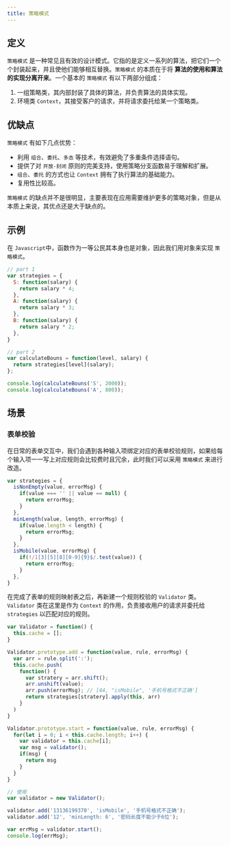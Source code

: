 ```yaml
---
title: 策略模式
---
```


## 定义

`策略模式` 是一种常见且有效的设计模式。它指的是定义一系列的算法，把它们一个个封装起来，并且使他们能够相互替换。`策略模式` 的本质在于将 **算法的使用和算法的实现分离开来**。一个基本的 `策略模式` 有以下两部分组成：

1. 一组策略类，其内部封装了具体的算法，并负责算法的具体实现。
2. 环境类 `Context`，其接受客户的请求，并将请求委托给某一个策略类。

## 优缺点

`策略模式` 有如下几点优势：

- 利用 `组合`、`委托`、`多态` 等技术，有效避免了多重条件选择语句。
- 提供了对 `开放-封闭` 原则的完美支持，使用策略分支函数易于理解和扩展。
- `组合`、`委托` 的方式也让 `Context` 拥有了执行算法的基础能力。
- 复用性比较高。

`策略模式` 的缺点并不是很明显，主要表现在应用需要维护更多的策略对象，但是从本质上来说，其优点还是大于缺点的。

## 示例

在 `Javascript`中，函数作为一等公民其本身也是对象，因此我们用对象来实现 `策略模式`。

```js
// part 1
var strategies = {
  S: function(salary) {
    return salary * 4;
  },
  A: function(salary) {
    return salary * 3;
  },
  B: function(salary) {
    return salary * 2;
  },
}

// part 2
var calculateBouns = function(level, salary) {
  return strategies[level](salary);
};

console.log(calculateBouns('S', 2000));
console.log(calculateBouns('A', 800));
```

## 场景

### 表单校验

在日常的表单交互中，我们会遇到各种输入项绑定对应的表单校验规则，如果给每个输入项一一写上对应规则会比较费时且冗余，此时我们可以采用 `策略模式` 来进行改造。

```js
var strategies = {
  isNonEmpty(value, errorMsg) {
    if(value === '' || value == null) {
      return errorMsg;
    }
  },
  minLength(value, length, errorMsg) {
    if(value.length < length) {
      return errorMsg;
    }
  },
  isMobile(value, errorMsg) {
    if(!/1[3][5][8][0-9]{9}$/.test(value)) {
      return errorMsg;
    }
  },
}
```

在完成了表单的规则映射表之后，再新建一个规则校验的 `Validator` 类。`Validator` 类在这里是作为 `Context` 的作用，负责接收用户的请求并委托给 `strategies` 以匹配对应的规则。

```js
var Validator = function() {
  this.cache = [];
}

Validator.prototype.add = function(value, rule, errorMsg) {
  var arr = rule.split(':');
  this.cache.push(
    function() {
      var stratery = arr.shift();
      arr.unshift(value);
      arr.push(errorMsg); // [44, "isMobile", '手机号格式不正确']
      return strategies[stratery].apply(this, arr)
    }
  )
}

Validator.prototype.start = function(value, rule, errorMsg) {
  for(let i = 0; i < this.cache.length; i++) {
    var validator = this.cache[i];
    var msg = validator();
    if(msg) {
      return msg
    }
  }
}

// 使用
var validator = new Validator();

validator.add('13136199370', 'isMobile', '手机号格式不正确');
validator.add('12', 'minLength: 6', '密码长度不能少于6位');

var errMsg = validator.start();
console.log(errMsg);

```
